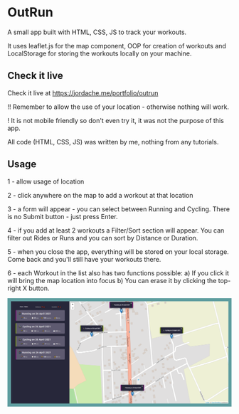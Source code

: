 # OutRun

A small app built with HTML, CSS, JS to track your workouts.

It uses leaflet.js for the map component, OOP for creation of workouts and LocalStorage for storing the workouts locally on your machine.

## Check it live

Check it live at https://jordache.me/portfolio/outrun

!! Remember to allow the use of your location - otherwise nothing will work.

! It is not mobile friendly so don't even try it, it was not the purpose of this app.

All code (HTML, CSS, JS) was written by me, nothing from any tutorials.

## Usage

1 - allow usage of location

2 - click anywhere on the map to add a workout at that location

3 - a form will appear - you can select between Running and Cycling. There is no Submit button - just press Enter.

4 - if you add at least 2 workouts a Filter/Sort section will appear. You can filter out Rides or Runs and you can sort by Distance or Duration.

5 - when you close the app, everything will be stored on your local storage. Come back and you'll still have your workouts there.

6 - each Workout in the list also has two functions possible: a) If you click it will bring the map location into focus b) You can erase it by clicking the top-right X button.

![OutRun Screenshot](https://github.com/alex-iordache/outrun/blob/master/screenshot.png?raw=true "OutRun")
